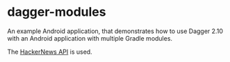# dagger-modules 

An example Android application, that demonstrates how to use Dagger 2.10 with an Android application with multiple Gradle modules. 

The [HackerNews API](https://github.com/HackerNews/API) is used.

